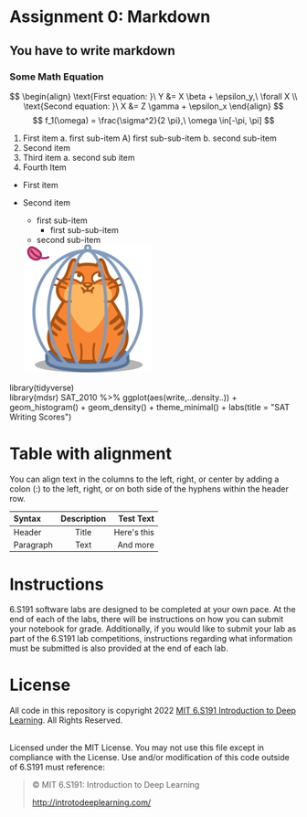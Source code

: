 # Assignment 0: Markdown

## You have to write markdown 

### Some Math Equation 
$$
\begin{align}
\text{First equation: }\ Y &= X \beta + \epsilon_y,\ \forall X \\
\text{Second equation: }\ X &= Z \gamma + \epsilon_x
\end{align}
$$
$$
 f_1(\omega) = \frac{\sigma^2}{2 \pi},\ \omega \in[-\pi, \pi]
$$


1. First item a. first sub-item A) first sub-sub-item b. second sub-item
2. Second item
3. Third item a. second sub item
4. Fourth Item

* First item
* Second item
     + first sub-item
        - first sub-sub-item
     + second sub-item

     <img src="./images/brown-cat1.png" width="225" >
     
library(tidyverse)  
library(mdsr)
SAT_2010 %>% ggplot(aes(write,..density..)) + geom_histogram() +
geom_density() + theme_minimal() + labs(title = "SAT Writing Scores")

 # Table with alignment  
 You can align text in the columns to the left, right, or center by adding a colon (:) to the left, right, or on both side of the hyphens within the header row.

| Syntax      | Description | Test Text     |
| :---        |    :----:   |          ---: |
| Header      | Title       | Here's this   |
| Paragraph   | Text        | And more      |

# Instructions
<p>6.S191 software labs are designed to be completed at your own pace. At the end of each
of the labs, there will be instructions on how you can submit your notebook for grade.
Additionally, if you would like to submit your lab as part of the 6.S191 lab competitions,
instructions regarding what information must be submitted is also provided at the end of
each lab.</p>

# License

All code in this repository is copyright 2022 [MIT 6.S191 Introduction to Deep Learning](http://introtodeeplearning.com/). All
Rights Reserved.

<br/>
Licensed under the MIT License. You may not use this file except in compliance with the
License. Use and/or modification of this code outside of 6.S191 must reference:

<br/>

> © MIT 6.S191: Introduction to Deep Learning
> 
> http://introtodeeplearning.com/
<br/>


